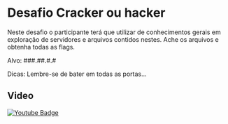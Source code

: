 # Desafio Cracker ou hacker

Neste desafio o participante terá que utilizar de conhecimentos gerais em exploração de servidores e arquivos contidos nestes. Ache os arquivos e obtenha todas as flags.

Alvo: ###.##.#.#

Dicas: Lembre-se de bater em todas as portas...


## Video

[![Youtube Badge](https://img.shields.io/badge/-Youtube-red)](https://www.youtube.com/channel/UC9tSm6hsH2c5atpEObIaD8Q)
